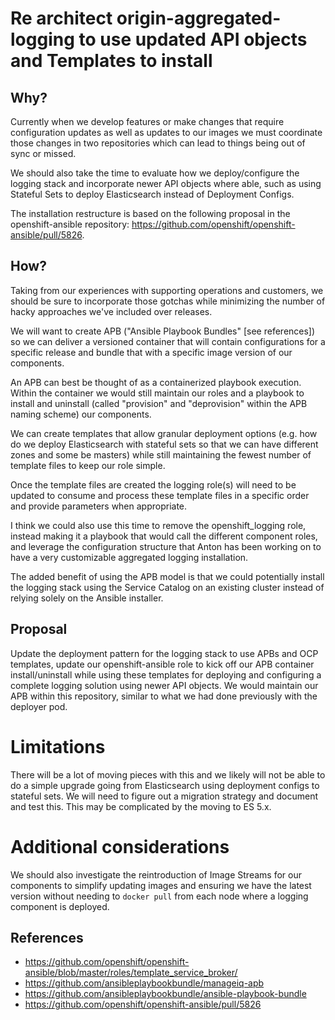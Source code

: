 # Re architect origin-aggregated-logging to use updated API objects and Templates to install

## Why?

Currently when we develop features or make changes that require configuration
updates as well as updates to our images we must coordinate those changes in two
repositories which can lead to things being out of sync or missed.

We should also take the time to evaluate how we deploy/configure the logging
stack and incorporate newer API objects where able, such as using Stateful Sets
to deploy Elasticsearch instead of Deployment Configs.

The installation restructure is based on the following proposal in the openshift-ansible
repository: https://github.com/openshift/openshift-ansible/pull/5826.

## How?

Taking from our experiences with supporting operations and customers, we should
be sure to incorporate those gotchas while minimizing the number of hacky
approaches we've included over releases.

We will want to create APB ("Ansible Playbook Bundles" [see references]) so we
can deliver a versioned container that will contain configurations for a specific
release and bundle that with a specific image version of our components.

An APB can best be thought of as a containerized playbook execution. Within the
container we would still maintain our roles and a playbook to install and uninstall
(called "provision" and "deprovision" within the APB naming scheme) our components.

We can create templates that allow granular deployment options (e.g.
how do we deploy Elasticsearch with stateful sets so that we can have different
zones and some be masters) while still maintaining the fewest number of template
files to keep our role simple.

Once the template files are created the logging role(s) will need to be updated
to consume and process these template files in a specific order and provide
parameters when appropriate.

I think we could also use this time to remove the openshift_logging role, instead
making it a playbook that would call the different component roles, and leverage
the configuration structure that Anton has been working on to have a very
customizable aggregated logging installation.

The added benefit of using the APB model is that we could potentially install
the logging stack using the Service Catalog on an existing cluster instead of
relying solely on the Ansible installer.

## Proposal

Update the deployment pattern for the logging stack to use APBs and OCP templates,
update our openshift-ansible role to kick off our APB container install/uninstall
while using these templates for deploying and configuring a complete logging
solution using newer API objects. We would maintain our APB within this repository,
similar to what we had done previously with the deployer pod.

# Limitations

There will be a lot of moving pieces with this and we likely will not be able
to do a simple upgrade going from Elasticsearch using deployment configs to
stateful sets. We will need to figure out a migration strategy and document
and test this. This may be complicated by the moving to ES 5.x.

# Additional considerations

We should also investigate the reintroduction of Image Streams for our
components to simplify updating images and ensuring we have the latest version
without needing to `docker pull` from each node where a logging component is
deployed.

## References
* https://github.com/openshift/openshift-ansible/blob/master/roles/template_service_broker/
* https://github.com/ansibleplaybookbundle/manageiq-apb
* https://github.com/ansibleplaybookbundle/ansible-playbook-bundle
* https://github.com/openshift/openshift-ansible/pull/5826

